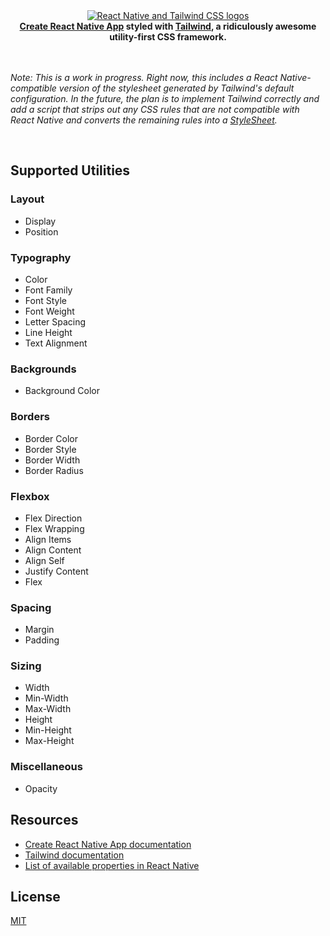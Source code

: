 <div align="center">
  <a href="https://github.com/taylorbryant/crna-tailwind/">
    <img src="https://image.ibb.co/iWHrKn/react_native_tailwind.png" alt="React Native and Tailwind CSS logos">
  </a>
</div>

<div align="center">
  <strong><a href="https://github.com/react-community/create-react-native-app" target="_blank">Create React Native App</a> styled with <a href="https://tailwindcss.com/" target="_blank">Tailwind</a>, a ridiculously awesome utility-first CSS framework.</strong>
  <br />
  <br />
  <br />
</div>

*Note: This is a work in progress. Right now, this includes a React Native-compatible version of the stylesheet generated by Tailwind's default configuration. In the future, the plan is to implement Tailwind correctly and add a script that strips out any CSS rules that are not compatible with React Native and converts the remaining rules into a [StyleSheet](https://facebook.github.io/react-native/docs/stylesheet.html).*

<br />

## Supported Utilities
### Layout
* Display
* Position

### Typography
* Color
* Font Family
* Font Style
* Font Weight
* Letter Spacing
* Line Height
* Text Alignment

### Backgrounds
* Background Color

### Borders
* Border Color
* Border Style
* Border Width
* Border Radius

### Flexbox
* Flex Direction
* Flex Wrapping
* Align Items
* Align Content
* Align Self
* Justify Content
* Flex

### Spacing
* Margin
* Padding

### Sizing
* Width
* Min-Width
* Max-Width
* Height
* Min-Height
* Max-Height

### Miscellaneous
* Opacity


## Resources
* [Create React Native App documentation](https://github.com/react-community/create-react-native-app)
* [Tailwind documentation](https://tailwindcss.com/docs/what-is-tailwind/)
* [List of available properties in React Native](https://facebook.github.io/react-native/docs/stylesheet.html)

## License
[MIT](https://github.com/taylorbryant/crna-tailwind/blob/master/LICENSE.md)
